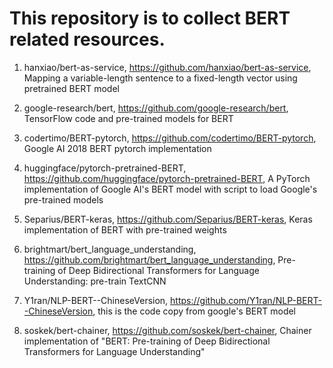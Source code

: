 #  This repository is to collect BERT related resources.

1.  hanxiao/bert-as-service,   https://github.com/hanxiao/bert-as-service,    Mapping a variable-length sentence to a fixed-length vector using pretrained BERT model   

2. google-research/bert, https://github.com/google-research/bert,  TensorFlow code and pre-trained models for BERT

3. codertimo/BERT-pytorch, https://github.com/codertimo/BERT-pytorch,   Google AI 2018 BERT pytorch implementation

4. huggingface/pytorch-pretrained-BERT,  https://github.com/huggingface/pytorch-pretrained-BERT,   A PyTorch implementation of Google AI's BERT model with script to load Google's pre-trained models

5. Separius/BERT-keras, https://github.com/Separius/BERT-keras, Keras implementation of BERT with pre-trained weights

6. brightmart/bert_language_understanding,  https://github.com/brightmart/bert_language_understanding, Pre-training of Deep Bidirectional Transformers for Language Understanding: pre-train TextCNN

7. Y1ran/NLP-BERT--ChineseVersion,  https://github.com/Y1ran/NLP-BERT--ChineseVersion, this is the code copy from google's BERT model

8. soskek/bert-chainer,  https://github.com/soskek/bert-chainer,  Chainer implementation of "BERT: Pre-training of Deep Bidirectional Transformers for Language Understanding"
